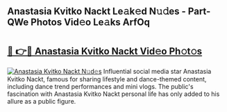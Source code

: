 ## Anastasia Kvitko Nackt Le𝚊k𝚎d N𝚞𝚍es - Part-QWe Photos Vid𝚎o Le𝚊ks ArfOq

# <h2><a href="http://fbaikoh.evod.top/?m=Anastasia+Kvitko+Nackt">🔗 👉🔴 Anastasia Kvitko Nackt Vid𝚎o Ph𝚘t𝚘s</a></h2>

[![Anastasia Kvitko Nackt N𝚞d𝚎s](https://i.imgur.com/8V9OHl7.gif)](http://fbaikoh.evod.top/?m=Anastasia+Kvitko+Nackt)
Influential social media star Anastasia Kvitko Nackt, famous for sharing lifestyle and dance-themed content, including dance trend performances and mini vlogs. The public's fascination with Anastasia Kvitko Nackt personal life has only added to his allure as a public figure. 
